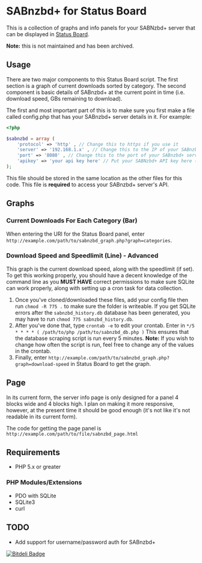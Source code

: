 # SABnzbd+ for Status Board

This is a collection of graphs and info panels for your SABNzbd+ server that can be displayed in [Status Board](http://panic.com/statusboard/).

**Note:** this is not maintained and has been archived.

## Usage
There are two major components to this Status Board script.  The first section is a graph of current downloads sorted by category.  The second component is basic details of SABnzbd+ at the current point in time (i.e. download speed, GBs remaining to download).

The first and most important part of this is to make sure you first make a file called config.php that has your SABnzbd+ server details in it.  For example:

```php
<?php

$sabnzbd = array (
	'protocol' => 'http' , // Change this to https if you use it
	'server' => '192.168.1.x' , // Change this to the IP of your SABnzbd+ server
	'port' => '8080' , // Change this to the port of your SABnzbd+ server
	'apikey' => 'your api key here' // Put your SABNzbd+ API key here (not NZB key)
);
```

This file should be stored in the same location as the other files for this code.  This file is __required__ to access your SABnzbd+ server's API.

## Graphs
### Current Downloads For Each Category (Bar)
When entering the URI for the Status Board panel, enter ```http://example.com/path/to/sabnzbd_graph.php?graph=categories```.

### Download Speed and Speedlimit (Line) - Advanced
This graph is the current download speed, along with the speedlimit (if set).  To get this working properly, you should have a decent knowledge of the command line as you __MUST HAVE__ correct permissions to make sure SQLite can work properly, along with setting up a cron task for data collection.

1. Once you've cloned/downloaded these files, add your config file then run
```chmod -R 775 .```
to make sure the folder is writeable.  If you get SQLite errors after the ```sabnzbd_history.db``` database has been generated, you may have to run ```chmod 775 sabnzbd_history.db```.
2. After you've done that, type
```crontab -e```
to edit your crontab.  Enter in ```*/5 * * * * ( /path/to/php /path/to/sabnzbd_db.php )```
This ensures that the database scraping script is run every 5 minutes.
**Note:** If you wish to change how often the script is run, feel free to change any of the values in the crontab.
3. Finally, enter ```http://example.com/path/to/sabnzbd_graph.php?graph=download-speed``` in Status Board to get the graph.

## Page
In its current form, the server info page is only designed for a panel 4 blocks wide and 4 blocks high.  I plan on making it more responsive, however, at the present time it should be good enough (it's not like it's not readable in its current form).

The code for getting the page panel is ```http://example.com/path/to/file/sabnzbd_page.html```

## Requirements
- PHP 5.x or greater

### PHP Modules/Extensions
- PDO with SQLite
- SQLite3
- curl

## TODO
- Add support for username/password auth for SABnzbd+


[![Bitdeli Badge](https://d2weczhvl823v0.cloudfront.net/yesdevnull/sabnzbd-for-status-board/trend.png)](https://bitdeli.com/free "Bitdeli Badge")


